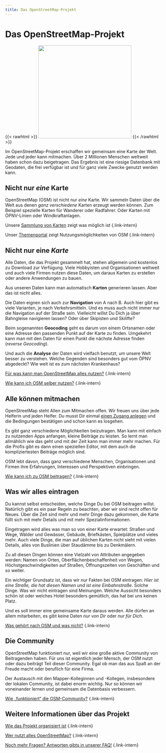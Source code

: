 ```yaml
---
title: Das OpenStreetMap-Projekt
---
```


# Das OpenStreetMap-Projekt

{{< rawhtml >}}
<a class="float-right" href="/karte/" alt="Karte anzeigen" title="Karte anzeigen"><img class="with-border" src="karte-de.png" width="300"/></a>
{{< /rawhtml >}}

Im OpenStreetMap-Projekt erschaffen wir gemeinsam eine Karte der Welt. Jede und
jeder kann mitmachen. Über 2 Millionen Menschen weltweit haben schon dazu
beigetragen. Das Ergebnis ist eine riesige Datenbank mit Geodaten, die
frei verfügbar ist und für ganz viele Zwecke genutzt werden kann.

## Nicht nur *eine* Karte

OpenStreetMap (OSM) ist nicht nur *eine* Karte. Wir sammeln Daten über die Welt
aus denen *ganz verschiedene* Karten erzeugt werden können. Zum Beispiel
spezielle Karten für Wanderer oder Radfahrer. Oder Karten mit ÖPNV-Linien oder
Windkraftanlagen.

Unsere [Sammlung von Karten](/projekt/karten/) zeigt was möglich ist
{.link-intern}

Unser [Themenportal](/themen/) zeigt Nutzungsmöglichkeiten von OSM
{.link-intern}

## Nicht nur eine *Karte*

Alle Daten, die das Projekt gesammelt hat, stehen allgemein und kostenlos zu
Download zur Verfügung. Viele Hobbyisten und Organisationen weltweit und auch
viele Firmen nutzen diese Daten, um daraus Karten zu erstellen oder andere
Anwendungen zu bauen.

Aus unseren Daten kann man automatisch **Karten** generieren lassen. Aber das
ist nicht alles.

Die Daten eignen sich auch zur **Navigation** von A nach B. Auch hier gibt es
viele Varianten, je nach Verkehrsmitteln. Und es muss auch nicht immer nur die
Navigation auf der Straße sein. Vielleicht willst Du Dich ja über Bahngleise
navigieren lassen? Oder über Skipisten und Skilifte?

Beim sogenannten **Geocoding** geht es darum von einem Ortsnamen oder eine
Adresse den passenden Punkt auf der Karte zu finden. Umgekehrt kann man mit den
Daten für einen Punkt die nächste Adresse finden (*reverse Geocoding*).

Und auch die **Analyse** der Daten wird vielfach benutzt, um unsere Welt
besser zu verstehen. Welche Gegenden sind besonders gut vom ÖPNV abgedeckt?
Wie weit ist es zum nächsten Krankenhaus?

[Für was kann man OpenStreetMap alles nutzen?](osm-für-was)
{.link-intern}

[Wie kann ich OSM selber nutzen?](/nutzen/)
{.link-intern}

## Alle können mitmachen

OpenStreetMap steht Allen zum Mitmachen offen. Wir freuen uns über jede
Helferin und jeden Helfer. Du musst Dir einmal [einen Zugang
anlegen](/beitragen/osm-zugang/) und die Bedingungen bestätigen und schon kann
es losgehen.

Es gibt ganz verschiedene Möglichkeiten beizutragen. Man kann mit einfach zu
nutzenden Apps anfangen, kleine Beiträge zu leisten. So lernt man allmählich
wie das geht und mit der Zeit kann man immer mehr machen. Für die Profis
gibt es dann einen speziellen Editor, mit dem auch die kompliziertesten
Beiträge möglich sind.

OSM lebt davon, dass ganz verschiedene Menschen, Organisationen und Firmen ihre
Erfahrungen, Interessen und Perspektiven einbringen.

[Wie kann ich zu OSM beitragen?](/beitragen/)
{.link-intern}

## Was wir alles eintragen

Du kannst selbst entscheiden, welche Dinge Du bei OSM beitragen willst.
Natürlich gibt es ein paar Regeln zu beachten, aber wir sind recht offen für
Neues. Über die Zeit sind mehr und mehr Dinge dazu gekommen, die Karte füllt
sich mit mehr Details und mit mehr Spezialinformationen.

Eingetragen wird alles was man so von einer Karte erwartet: Straßen und Wege,
Wälder und Gewässer, Gebäude, Briefkästen, Spielplätze und vieles mehr. Auch
viele Dinge, die man auf üblichen Karten nicht sieht mit vielen Details, alles
von Buslinien über Staudämme bis zu Denkmälern.

Zu all diesen Dingen können eine Vielzahl von Attributen angegeben werden:
Namen von Orten, Oberflächenbeschaffenheit von Wegen, Höchstgeschwindigkeiten
auf Straßen, Öffnungszeiten von Geschäften und so weiter.

Ein wichtiger Grundsatz ist, dass wir nur Fakten bei OSM eintragen: _Hier ist
eine Straße, die hat diesen Namen und ist eine Einbahnstraße_. Solche Dinge.
Was wir nicht eintragen sind Meinungen. Welche Aussicht besonders schön ist
oder welches Hotel besonders gemütlich, das hat bei uns keinen Platz.

Und es soll immer eine gemeinsame Karte daraus werden. Alle dürfen an allem
mitarbeiten, es gibt keine Daten _nur von Dir_ oder _nur für Dich_.

[Was gehört nach OSM und was nicht?](was-gehört-nach-osm/)
{.link-intern}

## Die Community

OpenStreetMap funktioniert nur, weil wir eine große aktive Community von
Beitragenden haben. Für uns ist eigentlich jeder Mensch, der OSM nutzt
oder dazu beiträgt Teil dieser Community. Egal ob man das aus Spaß an der
Freude macht oder beruflich für eine Firma.

Der Austausch mit den Mapper-Kolleginnen und -Kollegen, insbesondere der 
lokalen Community, ist dabei enorm wichtig. Nur so können wir voneinander
lernen und gemeinsam die Datenbasis verbessern.

[Wie „funktioniert“ die OSM-Community?](/community/)
{.link-intern}

## Weitere Informationen über das Projekt

[Wie das Projekt organisiert ist](organisation)
{.link-intern}

[Wer nutzt alles OpenStreetMap?](wer-nutzt-osm)
{.link-intern}

[Noch mehr Fragen? Antworten gibts in unserer FAQ!](/faq/)
{.link-intern}


